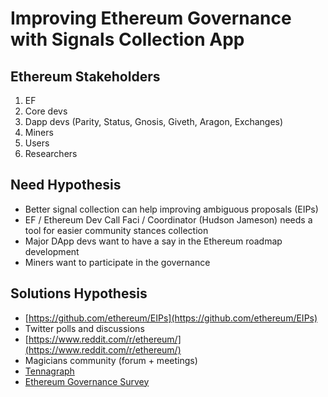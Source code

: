 # Improving Ethereum Governance with Signals Collection App

## Ethereum Stakeholders

1. EF
2. Core devs
3. Dapp devs \(Parity, Status, Gnosis, Giveth, Aragon, Exchanges\)
4. Miners
5. Users
6. Researchers

## Need Hypothesis

* Better signal collection can help improving ambiguous proposals \(EIPs\)
* EF / Ethereum Dev Call Faci / Coordinator \(Hudson Jameson\) needs a tool for easier community stances collection
* Major DApp devs want to have a say in the Ethereum roadmap development
* Miners want to participate in the governance

## Solutions Hypothesis

* [https://github.com/ethereum/EIPs](https://github.com/ethereum/EIPs)
* Twitter polls and discussions
* [https://www.reddit.com/r/ethereum/](https://www.reddit.com/r/ethereum/)
* Magicians community \(forum + meetings\)
* [Tennagraph](../case-studies/tennagraph.md)
* [Ethereum Governance Survey](https://ethereum-magicians.org/t/ethereum-governance-survey-call-to-action/3137)


